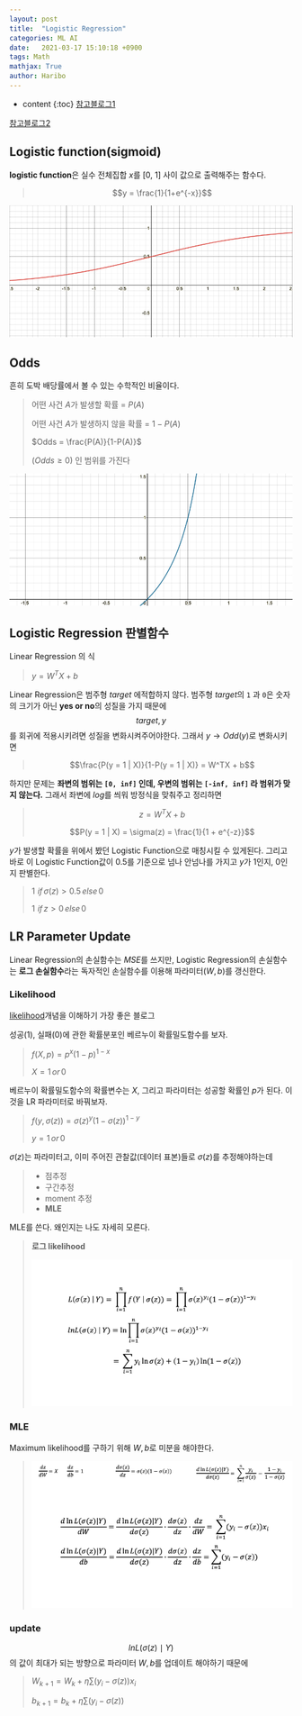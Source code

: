 ```yaml
---
layout: post
title:  "Logistic Regression"
categories: ML AI
date:   2021-03-17 15:10:18 +0900
tags: Math
mathjax: True
author: Haribo
---
```

* content
{:toc}
[참고블로그1](https://ratsgo.github.io/machine%20learning/2017/04/02/logistic/)

[참고블로그2](https://datascienceschool.net/03%20machine%20learning/10.01%20%EB%A1%9C%EC%A7%80%EC%8A%A4%ED%8B%B1%20%ED%9A%8C%EA%B7%80%EB%B6%84%EC%84%9D.html)

## Logistic function(sigmoid)

**logistic function**은 실수 전체집합 $x$를 [0, 1] 사이 값으로 출력해주는 함수다.

> $$y = \frac{1}{1+e^{-x}}$$

![logistic function](/images/lr/logisticfunction.png)











## Odds

흔히 도박 배당률에서 볼 수 있는 수학적인 비율이다.

> 어떤 사건 $A$가 발생할 확률 = $P(A)$
>
> 어떤 사건 $A$가 발생하지 않을 확률 = $1-P(A)$
>
> $Odds = \frac{P(A)}{1-P(A)}$
>
> $(Odds \ge 0)$ 인 범위를 가진다

![odds](/images/lr/odds.png)

## Logistic Regression 판별함수

Linear Regression 의 식

> $y = W^TX + b$

Linear Regression은 범주형 $target$ 에적합하지 않다. 범주형 $target$의 `1` 과 `0`은 숫자의 크기가 아닌 **yes or no**의 성질을 가지 때문에 $$target, y$$를 회귀에 적용시키려면 성질을 변화시켜주어야한다. 그래서 $y \rightarrow Odd(y)$로 변화시키면

> $$\frac{P(y = 1 | X)}{1-P(y = 1 | X)} = W^TX + b$$

하지만 문제는 **좌변의 범위는 `[0, inf]` 인데, 우변의 범위는 `[-inf, inf]` 라 범위가 맞지 않는다.** 그래서 좌변에 $log$를 씌워 방정식을 맞춰주고 정리하면

> $$z = W^TX + b$$
>
> $$P(y = 1 | X) = \sigma(z) = \frac{1}{1 + e^{-z}}$$

$y$가 발생할 확률을 위에서 봤던 Logistic Function으로 매칭시킬 수 있게된다. 그리고 바로 이 Logistic Function값이 0.5를 기준으로 넘나 안넘나를 가지고 $y$가 $1$인지, $0$인지 판별한다.

> $1\, \, if \, \sigma(z) > 0.5 \, else \, 0$
>
> $1\, \,  if \, z > 0 \, else \, 0$

## LR Parameter Update

Linear Regression의 손실함수는 $MSE$를 쓰지만, Logistic Regression의 손실함수는 **로그 손실함수**라는 독자적인 손실함수를 이용해 파라미터($W, b$)를 갱신한다.

### Likelihood

[likelihood](https://jjangjjong.tistory.com/41)개념을 이해하기 가장 좋은 블로그

성공(1), 실패(0)에 관한 확률분포인 베르누이 확률밀도함수를 보자.

> $f(X, p) = p^{x} (1-p)^{1-x}$
>
> $X = 1 \, or \, 0$

베르누이 확률밀도함수의 확률변수는 $X$, 그리고 파라미터는 성공할 확률인 $p$가 된다. 이것을 LR 파라미터로 바꿔보자.

> $f(y, \sigma(z)) = \sigma(z)^{y} (1-\sigma(z))^{1-y}$
>
> $y = 1 \, or \, 0$

$\sigma(z)$는 파라미터고, 이미 주어진 관찰값(데이터 표본)들로 $\sigma(z)$를 추정해야하는데

> * 점추정
> * 구간추정
> * moment 추정
> * **MLE**

MLE를 쓴다. 왜인지는 나도 자세히 모른다.

> **로그 likelihood**
>
> ![log](/images/lr/L1.png)

### MLE

Maximum likelihood를 구하기 위해 $W, b$로 미분을 해야한다.

> ![](/images/lr/mle.png)

### update

$$lnL(\sigma(z) \mid Y)$$의 값이 최대가 되는 방향으로 파라미터 $W, b$를 업데이트 해야하기 때문에

> $W_{k+1} = W_{k} + \eta \sum (y_{i}-\sigma(z))x_{i}$
>
> $b_{k+1} = b_{k} + \eta \sum (y_{i}-\sigma(z))$

